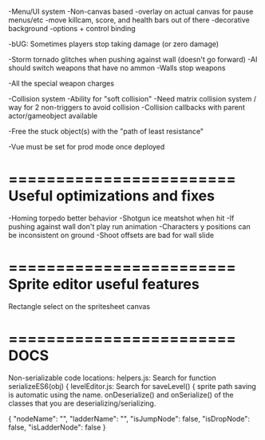 -Menu/UI system
  -Non-canvas based
  -overlay on actual canvas for pause menus/etc
  -move killcam, score, and health bars out of there
  -decorative background
  -options + control binding

-bUG: Sometimes players stop taking damage (or zero damage)

-Storm tornado glitches when pushing against wall (doesn't go forward)
-AI should switch weapons that have no ammon
-Walls stop weapons

-All the special weapon charges

-Collision system
  -Ability for "soft collision"
  -Need matrix collision system / way for 2 non-triggers to avoid collision
  -Collision callbacks with parent actor/gameobject available

-Free the stuck object(s) with the "path of least resistance"

-Vue must be set for prod mode once deployed

========================
Useful optimizations and fixes
========================
-Homing torpedo better behavior
-Shotgun ice meatshot when hit
-If pushing against wall don't play run animation
-Characters y positions can be inconsistent on ground
-Shoot offsets are bad for wall slide

========================
Sprite editor useful features
========================
Rectangle select on the spritesheet canvas

========================
DOCS
========================
Non-serializable code locations:
helpers.js: Search for 
  function serializeES6(obj) {
levelEditor.js: Search for
  saveLevel() {
sprite path saving is automatic using the name. 
onDeserialize() and onSerialize() of the classes that you are deserializing/serializing.

{
  "nodeName": "",
  "ladderName": "",
  "isJumpNode": false,
  "isDropNode": false,
  "isLadderNode": false
}